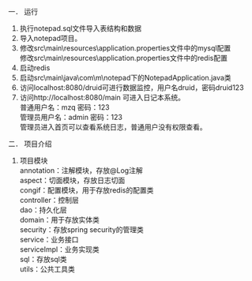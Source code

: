一．	运行
1.	执行notepad.sql文件导入表结构和数据
2.	导入notepad项目。
3.	修改src\main\resources\application.properties文件中的mysql配置  
   修改src\main\resources\application.properties文件中的redis配置
4.	启动redis
5.	启动src\main\java\com\m\notepad下的NotepadApplication.java类
6.	访问localhost:8080/druid可进行数据监控，用户名druid，密码druid123
7.	访问http://localhost:8080/main 可进入日记本系统。  
   普通用户名：mzq   密码：123  
   管理员用户名：admin   密码：123  
   管理员进入首页可以查看系统日志，普通用户没有权限查看。

二．	项目介绍
1.	项目模块  
 annotation：注解模块，存放@Log注解  
 aspect：切面模块，存放日志切面  
 congif：配置模块，用于存放redis的配置类  
 controller：控制层  
 dao：持久化层  
 domain：用于存放实体类  
 security：存放spring security的管理类  
 service：业务接口  
 serviceImpl：业务实现类  
 sql：存放sql类  
 utils：公共工具类  



